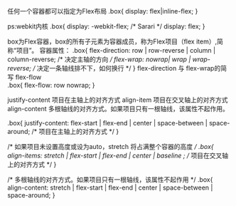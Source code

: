 任何一个容器都可以指定为Flex布局
.box{
        display: flex|inline-flex;
}
 
ps:webkit内核
.box{
        display: -webkit-flex; /* Sarari */
        display: flex;
}
 
box为Flex容器，box的所有子元素为容器成员，称为Flex项目（flex item）,简称“项目”。
容器属性：
.box{
        flex-direction: row | row-reverse | column | column-reverse; /* 决定主轴的方向 */
        flex-wrap: nowrap| wrap | wrap-reverse;  /* 决定一条轴线排不下，如何换行 */
}
flex-direction 与 flex-wrap的简写 flex-flow   
.box{
        flex-flow: row nowrap;
}
 
justify-content 项目在主轴上的对齐方式
align-item 项目在交叉轴上的对齐方式
align-content 多根轴线的对齐方式。如果项目只有一根轴线，该属性不起作用。
 
.box{
        justify-content: flex-start | flex-end | center | space-between | space-around; /* 项目在主轴上的对齐方式 */
}
 
 
/* 如果项目未设置高度或设为auto，stretch 将占满整个容器的高度 */
.box{
        align-items: stretch | flex-start | flex-end | center | baseline ;  /* 项目在交叉轴上的对齐方式 */ 
}
 
/* 多根轴线的对齐方式。如果项目只有一根轴线，该属性不起作用 */
.box{
        align-content: stretch | flex-start | flex-end | center | space-between | space-around; 
}